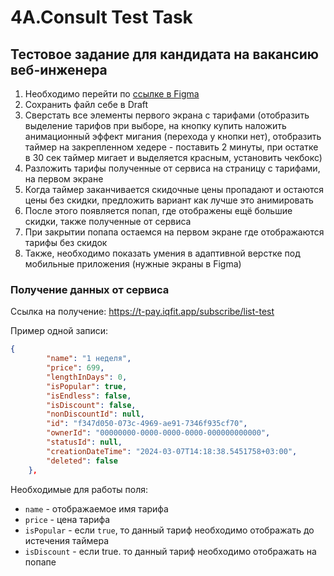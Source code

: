 # 4A.Consult Test Task

## Тестовое задание для кандидата на вакансию веб-инженера

1. Необходимо перейти по [ссылке в Figma](https://www.figma.com/file/9XgWK3p8hV7kGaeNbVqnpm/%D0%B4%D0%BB%D1%8F-%D0%B2%D0%B5%D1%80%D1%81%D1%82%D0%BA%D0%B8?type=design&node-id=0%3A1&mode=design&t=h09Rzn4ocBcWUV0t-1)
2. Сохранить файл себе в Draft
3. Сверстать все элементы первого экрана с тарифами (отобразить выделение тарифов при выборе, на кнопку купить наложить анимационный эффект мигания (перехода у кнопки нет), отобразить таймер на закрепленном хедере - поставить 2 минуты, при остатке в 30 сек таймер мигает и выделяется красным, установить чекбокс) 
4. Разложить тарифы полученные от сервиса на страницу с тарифами, на первом экране
5. Когда таймер заканчивается скидочные цены пропадают и остаются цены без скидки, предложить вариант как лучше это анимировать
6. После этого появляется попап, где отображены ещё большие скидки, также полученные от сервиса
7. При закрытии попапа остаемся на первом экране где отображаются тарифы без скидок
8. Также, необходимо показать умения в адаптивной верстке под мобильные приложения (нужные экраны в Figma)

### Получение данных от сервиса
Ссылка на получение: 
https://t-pay.iqfit.app/subscribe/list-test

Пример одной записи:
```json
{
        "name": "1 неделя",
        "price": 699,
        "lengthInDays": 0,
        "isPopular": true,
        "isEndless": false,
        "isDiscount": false,
        "nonDiscountId": null,
        "id": "f347d050-073c-4969-ae91-7346f935cf70",
        "ownerId": "00000000-0000-0000-0000-000000000000",
        "statusId": null,
        "creationDateTime": "2024-03-07T14:18:38.5451758+03:00",
        "deleted": false
    },

```

Необходимые для работы поля:
- `name` - отображаемое имя тарифа
- `price` - цена тарифа
- `isPopular` - если `true`, то данный тариф необходимо отображать до истечения таймера
- `isDiscount` - если true. то данный тариф необходимо отображать на попапе

